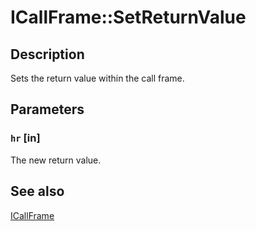 # ICallFrame::SetReturnValue

## Description

Sets the return value within the call frame.

## Parameters

### `hr` [in]

The new return value.

## See also

[ICallFrame](https://learn.microsoft.com/windows/desktop/api/callobj/nn-callobj-icallframe)